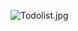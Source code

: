 ![Todolist.jpg](https://drive.google.com/file/d/1wX3RFAEYrWK08XkBkSHwg6bPXDn6re81/view?usp=drive_link)
